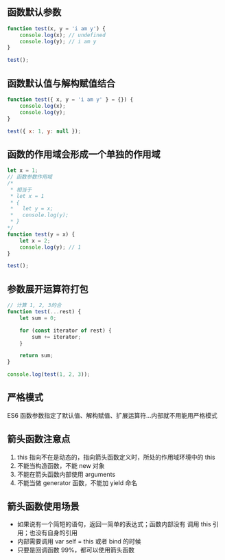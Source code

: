 ## 函数默认参数

```javascript
function test(x, y = 'i am y') {
    console.log(x); // undefined
    console.log(y); // i am y
}

test();
```

## 函数默认值与解构赋值结合

```javascript
function test({ x, y = 'i am y' } = {}) {
    console.log(x);
    console.log(y);
}

test({ x: 1, y: null });
```

## 函数的作用域会形成一个单独的作用域

```javascript
let x = 1;
// 函数参数作用域
/*
 * 相当于
 * let x = 1
 * {
 *   let y = x;
 *   console.log(y);
 * }
*/
function test(y = x) {
    let x = 2;
    console.log(y); // 1
}

test();
```

## 参数展开运算符打包

```javascript
// 计算 1, 2, 3的合
function test(...rest) {
    let sum = 0;

    for (const iterator of rest) {
        sum += iterator;
    }

    return sum;
}

console.log(test(1, 2, 3));
```

## 严格模式

ES6 函数参数指定了默认值、解构赋值、扩展运算符...内部就不用能用严格模式

## 箭头函数注意点

1. this 指向不在是动态的，指向箭头函数定义时，所处的作用域环境中的 this
2. 不能当构造函数，不能 new 对象
3. 不能在箭头函数内部使用 arguments
4. 不能当做 generator 函数，不能加 yield 命名

## 箭头函数使用场景

- 如果说有一个简短的语句，返回一简单的表达式；函数内部没有 调用 this 引用；也没有自身的引用
- 内部需要调用 var self = this 或者 bind 的时候
- 只要是回调函数 99%，都可以使用箭头函数
